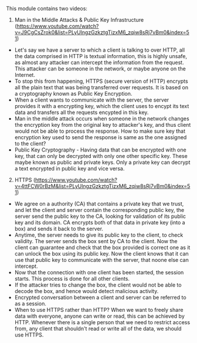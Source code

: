 This module contains two videos:

1. Man in the Middle Attacks & Public Key Infrastructure (https://www.youtube.com/watch?v=J9CgCsZrok0&list=PLyUlngzGzkztgTizxM6_zqiw8sRj7vBm0&index=51)

- Let's say we have a server to which a client is talking to over HTTP, all the data comprised in HTTP is textual information, this is highly unsafe, as almost any attacker can intercept the information from the request. This attacker can be someone in the network, or maybe anyone on the Internet.
- To stop this from happening, HTTPS (secure version of HTTP) encrypts all the plain text that was being transferred over requests. It is based on a cryptography known as Public Key Encryption.
- When a client wants to communicate with the server, the server provides it with a encrypting key, which the client uses to encypt its text data and transfers all the requests encypted in this key. 
- Man in the middle attack occurs when someone in the network changes the encryption key from the original key to attacker's key, and thus client would not be able to process the response. How to make sure key that encryption key used to send the response is same as the one assigned to the client?
- Public Key Cryptography - Having data that can be encrypted with one key, that can only be decrypted with only one other specific key. These maybe known as public and private keys. Only a private key can decrypt a text encrypted in public key and vice versa.

2. HTTPS (https://www.youtube.com/watch?v=4ttFCW0rBzM&list=PLyUlngzGzkztgTizxM6_zqiw8sRj7vBm0&index=51)

- We agree on a authority (CA) that contains a private key that we trust, and let the client and server contain the corresponding public key, the server send the public key to the CA, looking for validation of its public key and its domain. CA encrypts both of that data in private key (into a box) and sends it back to the server.
- Anytime, the server needs to give its public key to the client, to check validity. The server sends the box sent by CA to the client. Now the client can guarantee and check that the box provided is correct one as it can unlock the box using its public key. Now the client knows that it can use that public key to communicate with the server, that noone else can intercept.
- Now that the connection with one client has been started, the session starts. This process is done for all other clients.
- If the attacker tries to change the box, the client would not be able to decode the box, and hence would detect malicious activity.
- Encrypted conversation between a client and server can be referred to as a session.
- When to use HTTPS rather than HTTP? When we want to freely share data with everyone, anyone can write or read, this can be achieved by HTTP. Whenever there is a single person that we need to restrict access from, any client that shouldn't read or write all of the data, we should use HTTPS.

